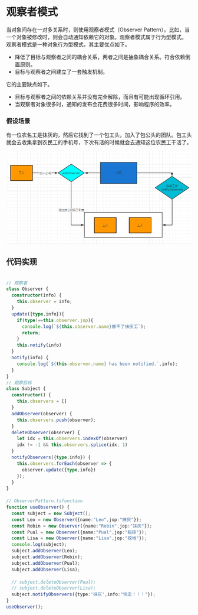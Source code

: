 # 观察者模式

当对象间存在一对多关系时，则使用观察者模式（Observer Pattern）。比如，当一个对象被修改时，则会自动通知依赖它的对象。观察者模式属于行为型模式。
观察者模式是一种对象行为型模式，其主要优点如下。
- 降低了目标与观察者之间的耦合关系，两者之间是抽象耦合关系。符合依赖倒置原则。
- 目标与观察者之间建立了一套触发机制。

它的主要缺点如下。
- 目标与观察者之间的依赖关系并没有完全解除，而且有可能出现循环引用。
- 当观察者对象很多时，通知的发布会花费很多时间，影响程序的效率。

### 假设场景
有一位农名工是抹灰的，然后它找到了一个包工头，加入了包公头的团队。包工头就会去收集拿到农民工的手机号，下次有活的时候就会去通知这位农民工干活了。

![subscriber1](/designPatterns/subscriber/subscriber1.jpg)

## 代码实现

```typescript

// 观察者
class Observer {
  constructor(info) {
    this.observer = info;
  }
  update({type,info}){
    if(type!==this.observer.jop){
      console.log(`${this.observer.name}做不了抹灰工`);
      return;
    }
    this.notify(info)
  }
  notify(info) {
    console.log(`${this.observer.name} has been notified.`,info);
  }
}
// 观察目标
class Subject {
  constructor() {
    this.observers = []
  }
  addObserver(observer) {
    this.observers.push(observer);
  }
  deleteObserver(observer) {
    let idx = this.observers.indexOf(observer)
    idx != -1 && this.observers.splice(idx, 1)
  }
  notifyObservers({type,info}) {
    this.observers.forEach(observer => {
      observer.update({type,info})
    });
  }
}

// ObserverPattern.tsfunction
function useObserver() {
  const subject = new Subject();
  const Leo = new Observer({name:"Leo",jop:"抹灰"});
  const Robin = new Observer({name:"Robin",jop:"抹灰"});
  const Pual = new Observer({name:"Pual",jop:"板砖"});
  const Lisa = new Observer({name:"Lisa",jop:"挖地"});
  console.log(subject);
  subject.addObserver(Leo);
  subject.addObserver(Robin);
  subject.addObserver(Pual);
  subject.addObserver(Lisa);

  // subject.deleteObserver(Pual);
  // subject.deleteObserver(Lisa);
  subject.notifyObservers({type:'抹灰',info:"快走！！！"});
}
useObserver();
```
